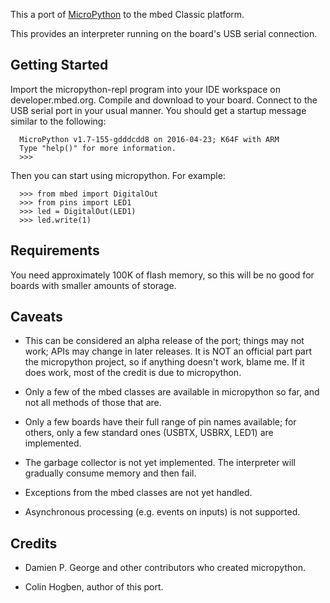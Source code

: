 This a port of [MicroPython](http://micropython.org) to the mbed Classic
platform.

This provides an interpreter running on the board's USB serial
connection.

Getting Started
---------------

Import the micropython-repl program into your IDE workspace on
developer.mbed.org.
Compile and download to your board.
Connect to the USB serial port in your usual manner.
You should get a startup message similar to the following:
```
  MicroPython v1.7-155-gdddcdd8 on 2016-04-23; K64F with ARM
  Type "help()" for more information.
  >>>
```
Then you can start using micropython.  For example:
```
  >>> from mbed import DigitalOut
  >>> from pins import LED1
  >>> led = DigitalOut(LED1)
  >>> led.write(1)
```

Requirements
------------

You need approximately 100K of flash memory, so this will be no good
for boards with smaller amounts of storage.

Caveats
-------

- This can be considered an alpha release of the port; things may not
  work; APIs may change in later releases.  It is NOT an official part
  part the micropython project, so if anything doesn't work, blame me.
  If it does work, most of the credit is due to micropython.

- Only a few of the mbed classes are available in micropython so far,
  and not all methods of those that are.

- Only a few boards have their full range of pin names available; for
  others, only a few standard ones (USBTX, USBRX, LED1) are
  implemented.

- The garbage collector is not yet implemented.  The interpreter will
  gradually consume memory and then fail.

- Exceptions from the mbed classes are not yet handled.

- Asynchronous processing (e.g. events on inputs) is not supported.

Credits
-------

- Damien P. George and other contributors who created micropython.

- Colin Hogben, author of this port.
